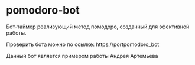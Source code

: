 # pomodoro-bot
Бот-таймер реализующий метод помодоро, созданный для эфективной работы.

Проверить бота можно по ссылке: https://portpomodoro_bot


Данный бот является примером работы Андрея Артемьева
